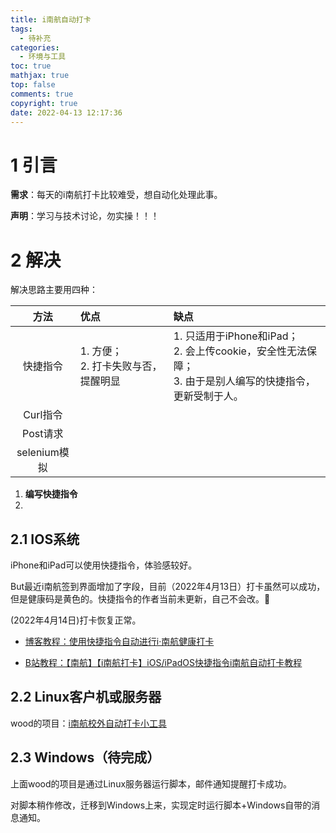 ```yaml
---
title: i南航自动打卡
tags:
  - 待补充
categories:
  - 环境与工具
toc: true
mathjax: true
top: false
comments: true
copyright: true
date: 2022-04-13 12:17:36
---
```


# 1 引言

**需求**：每天的i南航打卡比较难受，想自动化处理此事。

**声明**：学习与技术讨论，勿实操！！！

# 2 解决

解决思路主要用四种：

|     方法     | 优点                                     | 缺点                                                         |
| :----------: | :--------------------------------------- | :----------------------------------------------------------- |
|   快捷指令   | 1. 方便；<br />2. 打卡失败与否，提醒明显 | 1. 只适用于iPhone和iPad；<br />2. 会上传cookie，安全性无法保障；<br />3. 由于是别人编写的快捷指令，更新受制于人。 |
|   Curl指令   |                                          |                                                              |
|   Post请求   |                                          |                                                              |
| selenium模拟 |                                          |                                                              |



1. **编写快捷指令**
2. 

## 2.1  IOS系统

iPhone和iPad可以使用快捷指令，体验感较好。

But最近i南航签到界面增加了字段，目前（2022年4月13日）打卡虽然可以成功，但是健康码是黄色的。快捷指令的作者当前未更新，自己不会改。🥦

(2022年4月14日)打卡恢复正常。

* [博客教程：使用快捷指令自动进行i·南航健康打卡](https://blog.cvvv.me/posts/a67c.html)

* [B站教程：【南航】【i南航打卡】iOS/iPadOS快捷指令i南航自动打卡教程](https://www.bilibili.com/video/BV1CY41137Af)

## 2.2 Linux客户机或服务器

wood的项目：[i南航校外自动打卡小工具](https://github.com/Wood1314/inuaa)

## 2.3 Windows（待完成）

上面wood的项目是通过Linux服务器运行脚本，邮件通知提醒打卡成功。

对脚本稍作修改，迁移到Windows上来，实现定时运行脚本+Windows自带的消息通知。



